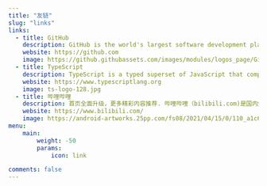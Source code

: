 ```yaml
---
title: "友链"
slug: "links"
links:
  - title: GitHub
    description: GitHub is the world's largest software development platform.
    website: https://github.com
    image: https://github.githubassets.com/images/modules/logos_page/GitHub-Mark.png
  - title: TypeScript
    description: TypeScript is a typed superset of JavaScript that compiles to plain JavaScript.
    website: https://www.typescriptlang.org
    image: ts-logo-128.jpg
  - title: 哔哩哔哩
    description: 首页全面升级，更多精彩内容推荐. 哔哩哔哩（bilibili.com)是国内知名的视频弹幕网站，这里有及时的动漫新番，活跃的ACG氛围，有创意的Up主。. 大家可以在这里找到许多欢乐。
    website: https://www.bilibili.com/
    image: https://android-artworks.25pp.com/fs08/2021/04/15/0/110_a1c6eb62a7b1139bee62358a2f0ebf02_con_130x130.png
menu:
    main: 
        weight: -50
        params:
            icon: link

comments: false
---
```

